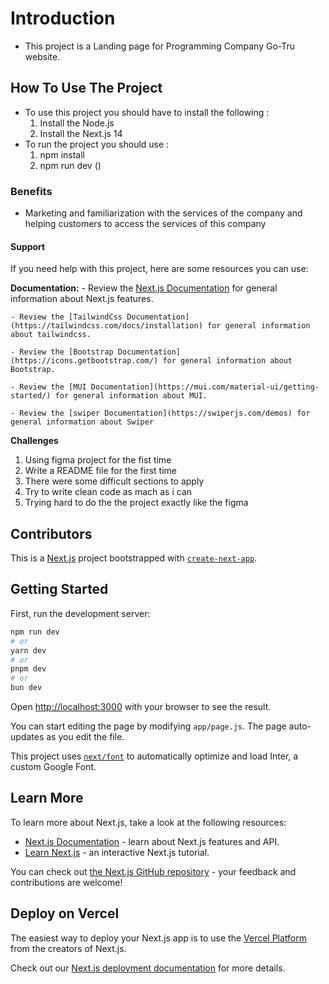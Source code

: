 # Introduction 
  * This project is a Landing page for Programming Company Go-Tru website.

## How To Use The Project
  * To use this project you should have to install the following :
    1. Install the Node.js
    2. Install the Next.js 14
  * To run the project you should use :
    1. npm install
    2. npm run dev
  ()

### Benefits

   * Marketing and familiarization with the services of the company and helping customers to access the services of this company

#### Support

If you need help with this project, here are some resources you can use:

**Documentation:**
    - Review the [Next.js Documentation](https://nextjs.org/docs) for general information about Next.js features.

    - Review the [TailwindCss Documentation](https://tailwindcss.com/docs/installation) for general information about tailwindcss.

    - Review the [Bootstrap Documentation](https://icons.getbootstrap.com/) for general information about Bootstrap.

    - Review the [MUI Documentation](https://mui.com/material-ui/getting-started/) for general information about MUI.

    - Review the [swiper Documentation](https://swiperjs.com/demos) for general information about Swiper


**Challenges**

1. Using figma project for the fist time 
2. Write a README file for the first time 
3. There were some difficult sections to apply
4. Try to write clean code as mach as i can 
5. Trying hard to do the the project exactly like the figma
























## Contributors
This is a [Next.js](https://nextjs.org/) project bootstrapped with [`create-next-app`](https://github.com/vercel/next.js/tree/canary/packages/create-next-app).

## Getting Started

First, run the development server:

```bash
npm run dev
# or
yarn dev
# or
pnpm dev
# or
bun dev
```

Open [http://localhost:3000](http://localhost:3000) with your browser to see the result.

You can start editing the page by modifying `app/page.js`. The page auto-updates as you edit the file.

This project uses [`next/font`](https://nextjs.org/docs/basic-features/font-optimization) to automatically optimize and load Inter, a custom Google Font.

## Learn More

To learn more about Next.js, take a look at the following resources:

- [Next.js Documentation](https://nextjs.org/docs) - learn about Next.js features and API.
- [Learn Next.js](https://nextjs.org/learn) - an interactive Next.js tutorial.

You can check out [the Next.js GitHub repository](https://github.com/vercel/next.js/) - your feedback and contributions are welcome!

## Deploy on Vercel

The easiest way to deploy your Next.js app is to use the [Vercel Platform](https://vercel.com/new?utm_medium=default-template&filter=next.js&utm_source=create-next-app&utm_campaign=create-next-app-readme) from the creators of Next.js.

Check out our [Next.js deployment documentation](https://nextjs.org/docs/deployment) for more details.
